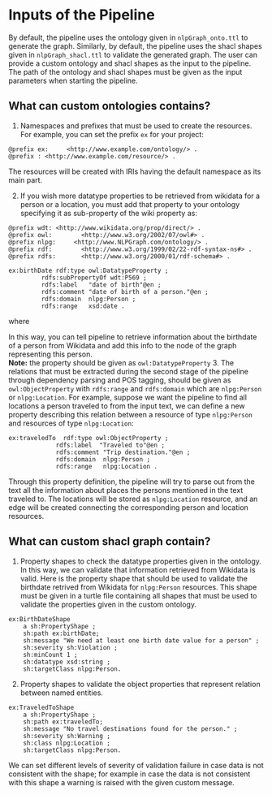 # Inputs of the Pipeline
By default, the pipeline uses the ontology given in `nlpGraph_onto.ttl` to generate the graph.
Similarly, by default, the pipeline uses the shacl shapes given in `nlpGraph_shacl.ttl` to validate the 
generated graph. 
The user can provide a custom ontology and shacl shapes as the input to the pipeline.
The path of the ontology and shacl shapes must be given as the input parameters when starting the pipeline.

## What can custom ontologies contains?
1. Namespaces and prefixes that must be used to create the resources. For example, you can set the prefix `ex` for your project:
```
@prefix ex:     <http://www.example.com/ontology/> .
@prefix : <http://www.example.com/resource/> .
```
The resources will be created with IRIs having the default namespace as its main part.

2. If you wish more datatype properties to be retrieved from wikidata for a person or a location, 
you must add that property to your ontology specifying it as sub-property of the wiki property as:
```
@prefix wdt: <http://www.wikidata.org/prop/direct/> .
@prefix owl:        <http://www.w3.org/2002/07/owl#> .
@prefix nlpg:     <http://www.NLPGraph.com/ontology/> .
@prefix rdf:        <http://www.w3.org/1999/02/22-rdf-syntax-ns#> .
@prefix rdfs:       <http://www.w3.org/2000/01/rdf-schema#> .

ex:birthDate rdf:type owl:DatatypeProperty ;
         rdfs:subPropertyOf wdt:P569 ;
         rdfs:label   "date of birth"@en ;
         rdfs:comment "date of birth of a person."@en ;
         rdfs:domain  nlpg:Person ;
         rdfs:range   xsd:date .
```
where 

In this way, you can tell pipeline to retrieve information about the birthdate of a person from Wikidata and add this 
info to the node of the graph representing this person.  
**Note:** the property should be given as `owl:DatatypeProperty`
3. The relations that must be extracted during the second stage of the pipeline through dependency parsing and POS tagging,
should be given as `owl:ObjectProperty` with `rdfs:range` and `rdfs:domain` which are `nlpg:Person` or `nlpg:Location`.
For example, suppose we want the pipeline to find all locations a person traveled to from the input text, we can define 
a new property describing this relation between a resource of type `nlpg:Person` and resources of type `nlpg:Location`:
```
ex:traveledTo  rdf:type owl:ObjectProperty ;
             rdfs:label  "Traveled to"@en ;
             rdfs:comment "Trip destination."@en ;
             rdfs:domain  nlpg:Person ;
             rdfs:range   nlpg:Location .
```
Through this property definition, the pipeline will try to parse out from the text all the information about places the persons mentioned 
in the text traveled to. The locations will be stored as `nlpg:Location` resource, and an edge will be created connecting
the corresponding person and location resources. 

## What can custom shacl graph contain?
1. Property shapes to check the datatype properties given in the ontology. In this way, we can validate that information 
retrieved from Wikidata is valid. Here is the property shape that should be used to validate the birthdate retrived from 
Wikidata for `nlpg:Person` resources. This shape must be given in a turtle file containing all shapes that must be used 
to validate the properties given in the custom ontology.

```
ex:BirthDateShape
	a sh:PropertyShape ;
	sh:path ex:birthDate;
	sh:message "We need at least one birth date value for a person" ;
    sh:severity sh:Violation ;
	sh:minCount 1 ;
    sh:datatype xsd:string ;
    sh:targetClass nlpg:Person.
```
2. Property shapes to validate the object properties that represent relation between named entities.
```
ex:TraveledToShape
	a sh:PropertyShape ;
	sh:path ex:traveledTo;
	sh:message "No travel destinations found for the person." ;
    sh:severity sh:Warning ;
    sh:class nlpg:Location ;
    sh:targetClass nlpg:Person.
```
We can set different levels of severity of validation failure in case data is not consistent with the shape; for example 
in case the data is not consistent with this shape a warning is raised with the given custom message.
